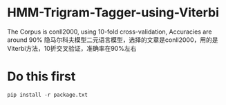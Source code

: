 # HMM-Trigram-Tagger-using-Viterbi
The Corpus is conll2000, using 10-fold cross-validation, Accuracies are around 90%
隐马尔科夫模型二元语言模型，选择的文章是conll2000，用的是Viterbi方法，10折交叉验证，准确率在90%左右
# Do this first
```
pip install -r package.txt
```
